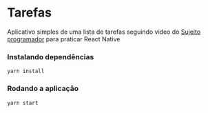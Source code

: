 # Tarefas

Aplicativo simples de uma lista de tarefas seguindo video do [Sujeito programador](https://youtu.be/qcCM7sq8t50) para praticar React Native

### Instalando dependências

```
yarn install
```

### Rodando a aplicação

```
yarn start
```

